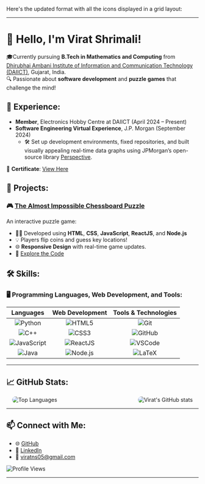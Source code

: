 Here's the updated format with all the icons displayed in a grid layout:

---

# 👋 Hello, I'm **Virat Shrimali**!

🎓Currently pursuing **B.Tech in Mathematics and Computing** from [Dhirubhai Ambani Institute of Information and Communication Technology (DAIICT)](https://www.daiict.ac.in/), Gujarat, India.  
🔍 Passionate about **software development** and **puzzle games** that challenge the mind!

## 💼 Experience:
- **Member**, Electronics Hobby Centre at DAIICT (April 2024 – Present)
- **Software Engineering Virtual Experience**, J.P. Morgan (September 2024)  
  - 🛠️ Set up development environments, fixed repositories, and built visually appealing real-time data graphs using JPMorgan’s open-source library [Perspective](https://perspective.finos.org/).
  
📄 **Certificate**: [View Here](https://drive.google.com/file/d/1zoXYQeVVbV_l9d_042uMicWJZxgOxtvc/view?pli=1)  

## 🧩 Projects:

### 🎮 [The Almost Impossible Chessboard Puzzle](https://chessboard-puzzle-virat-shrimalis-projects.vercel.app/) 
An interactive puzzle game:
- 👨‍💻 Developed using **HTML**, **CSS**, **JavaScript**, **ReactJS**, and **Node.js**
- 💡 Players flip coins and guess key locations!
- 🌐 **Responsive Design** with real-time game updates.
- 🔗 [Explore the Code](https://github.com/Virat-Shrimali/chessboard-puzzle)

## 🛠️ Skills:

### 🖥️ Programming Languages, Web Development, and Tools:

<div align="center">

| Languages | Web Development | Tools & Technologies |
|:---------:|:---------------:|:--------------------:|
| ![Python](https://img.shields.io/badge/-Python-3776AB?style=flat-square&logo=python&logoColor=white) | ![HTML5](https://img.shields.io/badge/-HTML5-E34F26?style=flat-square&logo=html5&logoColor=white) | ![Git](https://img.shields.io/badge/-Git-F05032?style=flat-square&logo=git&logoColor=white) |
| ![C++](https://img.shields.io/badge/-C++-00599C?style=flat-square&logo=cplusplus&logoColor=white) | ![CSS3](https://img.shields.io/badge/-CSS3-1572B6?style=flat-square&logo=css3) | ![GitHub](https://img.shields.io/badge/-GitHub-181717?style=flat-square&logo=github) |
| ![JavaScript](https://img.shields.io/badge/-JavaScript-F7DF1E?style=flat-square&logo=javascript&logoColor=black) | ![ReactJS](https://img.shields.io/badge/-ReactJS-61DAFB?style=flat-square&logo=react&logoColor=black) | ![VSCode](https://img.shields.io/badge/-VS%20Code-007ACC?style=flat-square&logo=visual-studio-code&logoColor=white) |
| ![Java](https://img.shields.io/badge/-Java-007396?style=flat-square&logo=java&logoColor=white) | ![Node.js](https://img.shields.io/badge/-Node.js-339933?style=flat-square&logo=nodedotjs&logoColor=white) | ![LaTeX](https://img.shields.io/badge/-LaTeX-008080?style=flat-square&logo=latex&logoColor=white) |

</div>

---

## 📈 GitHub Stats:

<div style="display: flex; justify-content: center; gap: 20px;">
  <a style="margin-right:20vw;" > <img src="https://github-readme-stats.vercel.app/api/top-langs/?username=Virat-Shrimali&layout=compact&theme=radical&bg_color=0d1117&title_color=00ffcc&text_color=ffffff&border_color=30363d&border_radius=10" alt="Top Languages" style="border-radius: 10px;"/> </a> 
  <img src="https://github-readme-stats.vercel.app/api?username=Virat-Shrimali&show_icons=true&theme=radical&bg_color=0d1117&icon_color=00ffcc&title_color=00ffcc&text_color=ffffff&border_color=30363d&border_radius=10" alt="Virat's GitHub stats" style="border-radius: 10px;"/> </a> </div>


---


## 📫 Connect with Me:
- 🌐 [GitHub](https://github.com/Virat-Shrimali)
- 💼 [LinkedIn](https://linkedin.com/in/virat-shrimali)
- 📧 [viratns05@gmail.com](mailto:viratns05@gmail.com)

![Profile Views](https://komarev.com/ghpvc/?username=Virat-Shrimali&color=blue&style=flat-square)

---


